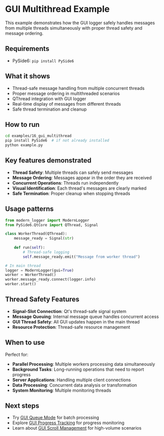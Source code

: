 # GUI Multithread Example

This example demonstrates how the GUI logger safely handles messages from multiple threads simultaneously with proper thread safety and message ordering.

## Requirements

- PySide6: `pip install PySide6`

## What it shows

- Thread-safe message handling from multiple concurrent threads
- Proper message ordering in multithreaded scenarios
- QThread integration with GUI logger
- Real-time display of messages from different threads
- Safe thread termination and cleanup

## How to run

```bash
cd examples/16_gui_multithread
pip install PySide6  # if not already installed
python example.py
```

## Key features demonstrated

- **Thread Safety**: Multiple threads can safely send messages
- **Message Ordering**: Messages appear in the order they are received
- **Concurrent Operations**: Threads run independently
- **Visual Identification**: Each thread's messages are clearly marked
- **Safe Termination**: Proper cleanup when stopping threads

## Usage patterns

```python
from modern_logger import ModernLogger
from PySide6.QtCore import QThread, Signal

class WorkerThread(QThread):
    message_ready = Signal(str)
    
    def run(self):
        # Thread-safe logging
        self.message_ready.emit("Message from worker thread")

# In main thread
logger = ModernLogger(gui=True)
worker = WorkerThread()
worker.message_ready.connect(logger.info)
worker.start()
```

## Thread Safety Features

- **Signal-Slot Connection**: Qt's thread-safe signal system
- **Message Queuing**: Internal message queue handles concurrent access
- **GUI Thread Safety**: All GUI updates happen in the main thread
- **Resource Protection**: Thread-safe resource management

## When to use

Perfect for:
- **Parallel Processing**: Multiple workers processing data simultaneously
- **Background Tasks**: Long-running operations that need to report progress
- **Server Applications**: Handling multiple client connections
- **Data Processing**: Concurrent data analysis or transformation
- **System Monitoring**: Multiple monitoring threads

## Next steps

- Try [GUI Queue Mode](../13_gui_queue_mode/) for batch processing
- Explore [GUI Progress Tracking](../17_gui_progress_tracking/) for progress monitoring
- Learn about [GUI Scroll Management](../18_gui_scroll_management/) for high-volume scenarios 